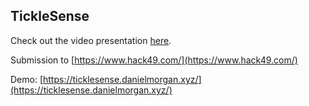 ## TickleSense

Check out the video presentation [here](https://youtu.be/Teh1WYaFt44).

Submission to [https://www.hack49.com/](https://www.hack49.com/)

Demo: [https://ticklesense.danielmorgan.xyz/](https://ticklesense.danielmorgan.xyz/)
